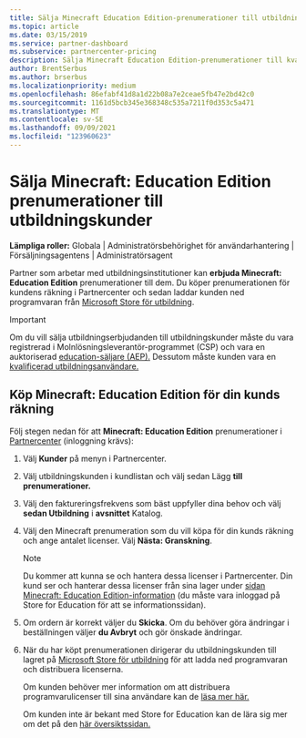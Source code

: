 ```yaml
---
title: Sälja Minecraft Education Edition-prenumerationer till utbildningskunder
ms.topic: article
ms.date: 03/15/2019
ms.service: partner-dashboard
ms.subservice: partnercenter-pricing
description: Sälja Minecraft Education Edition-prenumerationer till kvalificerade utbildningskunder som sedan kan ladda ned dem från Microsoft Education Store.
author: BrentSerbus
ms.author: brserbus
ms.localizationpriority: medium
ms.openlocfilehash: 86efabf41d8a1d22b08a7e2ceae5fb47e2bd42c0
ms.sourcegitcommit: 1161d5bcb345e368348c535a7211f0d353c5a471
ms.translationtype: MT
ms.contentlocale: sv-SE
ms.lasthandoff: 09/09/2021
ms.locfileid: "123960623"
---
```

# <a name="sell-minecraft-education-edition-subscriptions-to-education-customers"></a>Sälja Minecraft: Education Edition prenumerationer till utbildningskunder

**Lämpliga roller:** Globala | Administratörsbehörighet för användarhantering | Försäljningsagentens | Administratörsagent

Partner som arbetar med utbildningsinstitutioner kan **erbjuda Minecraft: Education Edition** prenumerationer till dem. Du köper prenumerationen för kundens räkning i Partnercenter och sedan laddar kunden ned programvaran från [Microsoft Store för utbildning](https://educationstore.microsoft.com). 

>[!IMPORTANT]
>Om du vill sälja utbildningserbjudanden till utbildningskunder måste du vara registrerad i Molnlösningsleverantör-programmet (CSP) och vara en auktoriserad [education-säljare (AEP).](https://www.mepn.com) Dessutom måste kunden vara en [kvalificerad utbildningsanvändare.](https://www.microsoftvolumelicensing.com/DocumentSearch.aspx?Mode=3&DocumentTypeId=7)  

 
## <a name="buy-minecraft-education-edition-on-behalf-of-your-customer"></a>Köp **Minecraft: Education Edition** för din kunds räkning

Följ stegen nedan för att **Minecraft: Education Edition** prenumerationer i [Partnercenter](https://partnercenter.microsoft.com/pcv/dashboard/overview
) (inloggning krävs):

  1.  Välj **Kunder** på menyn i Partnercenter.
  
  2.  Välj utbildningskunden i kundlistan och välj sedan Lägg **till prenumerationer.**
  
  3.  Välj den faktureringsfrekvens som bäst uppfyller dina behov och välj **sedan Utbildning** i **avsnittet** Katalog.

  4.  Välj den Minecraft prenumeration som du vill köpa för din kunds räkning och ange antalet licenser. Välj **Nästa: Granskning**.

      >[!NOTE]
      >Du kommer att kunna se och hantera dessa licenser i Partnercenter. Din kund ser och hanterar dessa licenser från sina lager under [sidan Minecraft: Education Edition-information](https://educationstore.microsoft.com/store/details/minecraft-education-edition/9nblggh4r2r6) (du måste vara inloggad på Store for Education för att se informationssidan). 

  5.  Om ordern är korrekt väljer du **Skicka**. Om du behöver göra ändringar i beställningen väljer **du Avbryt** och gör önskade ändringar.   

  6.  När du har köpt prenumerationen dirigerar du utbildningskunden till lagret på [Microsoft Store för utbildning](https://educationstore.microsoft.com) för att ladda ned programvaran och distribuera licenserna.

      Om kunden behöver mer information om att distribuera programvarulicenser till sina användare kan de [läsa mer här.](/education/windows/school-get-minecraft#distribute-minecraft)  
  
      Om kunden inte är bekant med Store for Education kan de lära sig mer om det på den [här översiktssidan.](/microsoft-store/windows-store-for-business-overview)  

